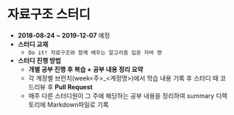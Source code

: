 # 자료구조 스터디

* **2018-08-24 ~ 2019-12-07** 예정
* **스터디 교재**
  * `Do it! 자료구조와 함께 배우는 알고리즘 입문 자바 편`
* **스터디 진행 방법**
  * **개별 공부 진행 후 복습 + 공부 내용 정리 요약**
  * 각 계정별 브런치(week&lt;주&gt;\_&lt;계정명&gt;)에서 학습 내용 기록 후 스터디 때 코드리뷰 후 **Pull Request**
  * 매주 다른 스터디원이 그 주에 해당하는 공부 내용을 정리하여 summary 디렉토리에 Markdown파일로 기록

